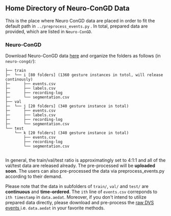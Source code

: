 ## Home Directory of Neuro-ConGD Data

This is the place where Neuro ConGD data are placed in order to fit the default path in `../preprocess_events.py` . In total,  prepared data are provided, which are listed in `Neuro-ConGD`.

### Neuro-ConGD
Download Neuro-ConGD data [here](https://pan.baidu.com/s/1oNdTB16QAz3naGJZGhRZ3A) and organize the folders as follows (in `neuro-congd/`):
```
├── train
├─  └── i [80 folders] (1360 gesture instances in totol, will release continously)
├─      ├── events.csv 
├─      ├── labels.csv 
├─      ├── recording-log 
├─      └── segmentation.csv
├── val
├─  └── j [20 folders] (340 gesture instance in total)
├─      ├── events.csv 
├─      ├── labels.csv 
├─      ├── recording-log 
├─      └── segmentation.csv
└── test
    └── k [20 folders] (340 gesture instance in total)
        ├── events.csv 
        ├── recording-log 
        └── segmentation.csv
    
```
In general, the train/val/test ratio is approximatingly set to 4:1:1 and all of the val/test data are released already. The pre-processed will be __uploaded soon__. The users can also pre-processed the data via preprocess_events.py according to their demand.

Please note that the data in subfolders of `train/`, `val/` and `test/` are __continuous__ and __time-ordered__. The `ith` line of `events.csv` correponds to ` ith timestamp` in `data.aedat`. Moreover, if you don't intend to utilize prepared data directly, please download and pre-process the [raw DVS events ]() i.e. `data.aedat` in your favorite methods.
